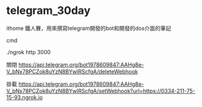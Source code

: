 # telegram_30day
ithome 鐵人賽，用來撰寫telegram開發的bot和開發的dos介面的筆記

cmd

./ngrok http 3000

關閉
https://api.telegram.org/bot1978609847:AAHg8e-V_bNx78PCZok8uYzN8BYwlRScfgA/deleteWebhook


掛載
https://api.telegram.org/bot1978609847:AAHg8e-V_bNx78PCZok8uYzN8BYwlRScfgA/setWebhook?url=https://0334-211-75-15-93.ngrok.io